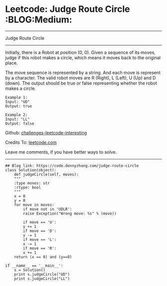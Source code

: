 
# Leetcode: Judge Route Circle     :BLOG:Medium:

---

Judge Route Circle  

---

Initially, there is a Robot at position (0, 0). Given a sequence of its moves, judge if this robot makes a circle, which means it moves back to the original place.  

The move sequence is represented by a string. And each move is represent by a character. The valid robot moves are R (Right), L (Left), U (Up) and D (down). The output should be true or false representing whether the robot makes a circle.  

    Example 1:
    Input: "UD"
    Output: true

    Example 2:
    Input: "LL"
    Output: false

Github: [challenges-leetcode-interesting](https://github.com/DennyZhang/challenges-leetcode-interesting/tree/master/judge-route-circle)  

Credits To: [leetcode.com](https://leetcode.com/problems/judge-route-circle/description/)  

Leave me comments, if you have better ways to solve.  

---

    ## Blog link: https://code.dennyzhang.com/judge-route-circle
    class Solution(object):
        def judgeCircle(self, moves):
    	"""
    	:type moves: str
    	:rtype: bool
    	"""
    	x = 0
    	y = 0
    	for move in moves:
    	    if move not in 'UDLR':
    		raise Exception("Wrong move: %s" % (move))
    
    	    if move == 'U':
    		y += 1
    	    if move == 'D':
    		y -= 1
    	    if move == 'L':
    		x -= 1
    	    if move == 'R':
    		x += 1
    	return (x == 0) and (y==0)
    
    if __name__ == '__main__':
        s = Solution()
        print s.judgeCircle("UD")
        print s.judgeCircle("LL")

